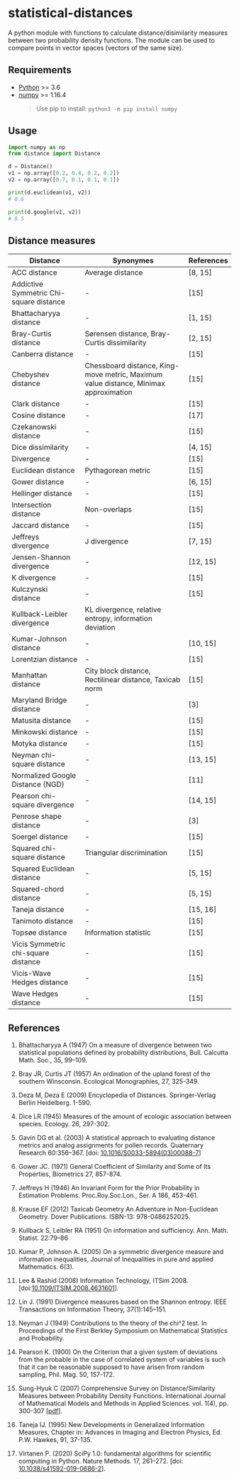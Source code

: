 # statistical-distances
A python module with functions to calculate distance/disimilarity measures between two probability density functions. The module can be used to compare points in vector spaces (vectors of the same size).

## Requirements
* [Python](https://www.python.org) >= 3.6
* [numpy](http://www.numpy.org) >= 1.16.4
    > Use pip to install: `python3 -m pip install numpy`

## Usage

```python
import numpy as np
from distance import Distance

d = Distance()
v1 = np.array([0.2, 0.4, 0.2, 0.2])
v2 = np.array([0.7, 0.1, 0.1, 0.1])

print(d.euclidean(v1, v2))
# 0.6

print(d.google(v1, v2))
# 0.5
```

## Distance measures

| Distance | Synonymes | References |
| ----------- | ----------- | --------- |
| ACC distance | Average distance | [8, 15] |
| Addictive Symmetric Chi-square distance | - | [15] |
| Bhattacharyya distance | - | [1, 15] |
| Bray-Curtis distance | Sørensen distance, Bray-Curtis dissimilarity | [2, 15] |
| Canberra distance | - | [15] |
| Chebyshev distance | Chessboard distance, King-move metric, Maximum value distance, Minimax approximation | [15] |
| Clark distance | - | [15] |
| Cosine distance | - | [17] |
| Czekanowski distance | - | [15] |
| Dice dissimilarity | - | [4, 15] |
| Divergence | - | [15] |
| Euclidean distance | Pythagorean metric | [15] |
| Gower distance | - | [6, 15] |
| Hellinger distance | - | [15] |
| Intersection distance | Non-overlaps | [15] |
| Jaccard distance | - | [15] |
| Jeffreys divergence | J divergence | [7, 15] |
| Jensen-Shannon divergence | - | [12, 15] |
| K divergence | - | [15] |
| Kulczynski distance | - | [15] |
| Kullback-Leibler divergence | KL divergence, relative entropy, information deviation |
| Kumar-Johnson distance | - | [10, 15] |
| Lorentzian distance | - | [15] |
| Manhattan distance | City block distance, Rectilinear distance, Taxicab norm | [15] |
| Maryland Bridge distance | - | [3] |
| Matusita distance | - | [15] |
| Minkowski distance | - | [15] |
| Motyka distance | - | [15] |
| Neyman chi-square distance | - | [13, 15] |
| Normalized Google Distance (NGD) | - | [11] |
| Pearson chi-square divergence | - | [14, 15] |
| Penrose shape distance | - | [3] |
| Soergel distance | - | [15] |
| Squared chi-square distance | Triangular discrimination | [15] |
| Squared Euclidean distance | - | [5, 15] |
| Squared-chord distance | - | [5, 15] |
| Taneja distance | - | [15, 16] |
| Tanimoto distance | - | [15] |
| Topsøe distance | Information statistic | [15] |
| Vicis Symmetric chi-square distance | - | [15] |
| Vicis-Wave Hedges distance | - | [15] |
| Wave Hedges distance | - | [15] |


## References

1. Bhattacharyya A (1947) On a measure of divergence between two statistical populations defined by probability distributions, Bull. Calcutta Math. Soc., 35, 99–109.

2. Bray JR, Curtis JT (1957) An ordination of the upland forest of the southern Winsconsin. Ecological Monographies, 27, 325-349.

3. Deza M, Deza E (2009) Encyclopedia of Distances. Springer-Verlag Berlin Heidelberg. 1-590.

4. Dice LR (1945) Measures of the amount of ecologic association between species. Ecology. 26, 297-302.

5. Gavin DG et al. (2003) A statistical approach to evaluating distance metrics and analog assignments for pollen records. Quaternary Research 60:356–367. [doi: [10.1016/S0033-5894(03)00088-7](https://doi.org/10.1016/S0033-5894(03)00088-7)]

6. Gower JC. (1971) General Coefficient of Similarity and Some of Its Properties, Biometrics 27, 857-874.

7. Jeffreys H (1946) An Invariant Form for the Prior Probability in Estimation Problems. Proc.Roy.Soc.Lon., Ser. A 186, 453-461.

8. Krause EF (2012) Taxicab Geometry An Adventure in Non-Euclidean Geometry. Dover Publications. ISBN-13: 978-0486252025.

9. Kullback S, Leibler RA (1951) On information and sufficiency. Ann. Math. Statist. 22:79–86

10. Kumar P, Johnson A. (2005) On a symmetric divergence measure and information inequalities, Journal of Inequalities in pure and applied Mathematics. 6(3).

11. Lee & Rashid (2008) Information Technology, ITSim 2008. [doi:[10.1109/ITSIM.2008.4631601](https://doi.org/10.1109/ITSIM.2008.4631601)].

12. Lin J. (1991) Divergence measures based on the Shannon entropy. IEEE Transactions on Information Theory, 37(1):145–151.

13. Neyman J (1949) Contributions to the theory of the chi^2 test. In Proceedings of the First Berkley Symposium on Mathematical Statistics and Probability.

14. Pearson K. (1900) On the Criterion that a given system of deviations from the probable in the case of correlated system of variables is such that it can be reasonable supposed to have arisen from random sampling, Phil. Mag. 50, 157-172.

15. Sung-Hyuk C (2007) Comprehensive Survey on Distance/Similarity Measures between Probability Density Functions. International Journal of Mathematical Models and Methods in Applied Sciences. vol. 1(4), pp. 300-307 [[pdf](http://www.fisica.edu.uy/~cris/teaching/Cha_pdf_distances_2007.pdf)].

16. Taneja IJ. (1995) New Developments in Generalized Information Measures, Chapter in: Advances in Imaging and Electron Physics, Ed. P.W. Hawkes, 91, 37-135.

17. Virtanen P. (2020) SciPy 1.0: fundamental algorithms for scientific computing in Python. Nature Methods. 17, 261–272. [doi: [10.1038/s41592-019-0686-2](https://doi.org/10.1038/s41592-019-0686-2)].